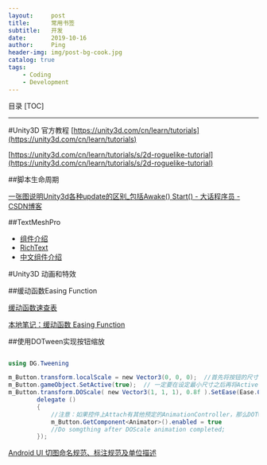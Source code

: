 ```yaml
---
layout:     post
title:      常用书签
subtitle:   开发
date:       2019-10-16
author:     Ping
header-img: img/post-bg-cook.jpg
catalog: true
tags:
    - Coding
    - Development
---
```


目录
[TOC]

* * *

#Unity3D 官方教程
[https://unity3d.com/cn/learn/tutorials](https://unity3d.com/cn/learn/tutorials)

[https://unity3d.com/cn/learn/tutorials/s/2d-roguelike-tutorial](https://unity3d.com/cn/learn/tutorials/s/2d-roguelike-tutorial)


##脚本生命周期

[一张图说明Unity3d各种update的区别_包括Awake() Start() - 大话程序员 - CSDN博客](https://blog.csdn.net/avi9111/article/details/70429578)

##TextMeshPro  
* [组件介绍](http://digitalnativestudios.com/textmeshpro/docs/textmeshpro-component/)
* [RichText](http://digitalnativestudios.com/textmeshpro/docs/rich-text/#color)
* [中文组件介绍](https://blog.csdn.net/qq_33337811/article/details/79029733)


#Unity3D 动画和特效

##缓动函数Easing Function 

[缓动函数速查表](http://www.xuanfengge.com/easeing/easeing/)

[本地笔记：缓动函数 Easing Function](https://app.yinxiang.com/shard/s27/nl/6947617/138651a7-a0a8-47ae-9e6f-8c66de08afaa/)

##使用DOTween实现按钮缩放


```C#

using DG.Tweening

m_Button.transform.localScale = new Vector3(0, 0, 0);  //首先将按钮的尺寸设定为最小
m_Button.gameObject.SetActive(true);  // 一定要在设定最小尺寸之后再将Active的状态设置为True，否则可能看不到缩放的效果
m_Button.transform.DOScale( new Vector3(1, 1, 1), 0.8f ).SetEase(Ease.OutBounce).OnComplete(
        delegate ()
        {
            //注意：如果控件上Attach有其他预定的AnimationController，那么DOTween动画不会播放，需要在Editor里先禁用Animator，然后在DOTween动画播放完成后OnComplete()里启用
            m_Button.GetComponent<Animator>().enabled = true
            //Do somgthing after DOScale animation completed;
        });
````



[Android UI 切图命名规范、标注规范及单位描述](https://blog.csdn.net/klxh2009/article/details/74938009)
